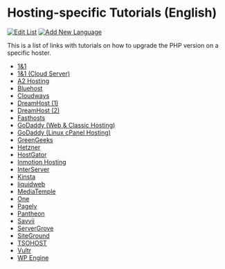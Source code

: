 # Hosting-specific Tutorials (English)

[![Edit List](https://img.shields.io/badge/Edit_List--green.svg?style=social)](https://github.com/wp-core-php/servehappy-resources/edit/master/tutorials/hosting-specific/tutorials-en.md)
[![Add New Language](https://img.shields.io/badge/Add_New_Language--green.svg?style=social)](https://github.com/wp-core-php/servehappy-resources/new/master/tutorials/hosting-specific?filename=tutorials-xx.md)

This is a list of links with tutorials on how to upgrade the PHP version on a specific hoster.

* [1&1](https://help.1and1.com/hosting-c37630/scripts-and-programming-languages-c85099/php-c37728/change-the-default-version-of-php-in-the-control-panel-a792330.html)
* [1&1 (Cloud Server)](https://www.1and1.com/cloud-community/learn/application/php/upgrade-php-from-54-to-70-on-a-centos-7-11-cloud-server/)
* [A2 Hosting](https://www.a2hosting.com/kb/developer-corner/php/changing-php-settings-and-versions)
* [Bluehost](https://www.bluehost.com/help/article/php-version-selection-php-config)
* [Cloudways](https://support.cloudways.com/how-to-upgrade-to-php-7/)
* [DreamHost (1)](https://help.dreamhost.com/hc/en-us/articles/214895317-How-do-I-change-the-PHP-version-of-my-site-)
* [DreamHost (2)](https://help.dreamhost.com/hc/en-us/articles/214205548-What-do-I-need-to-do-about-the-PHP-upgrade-)
* [Fasthosts](https://help.fasthosts.co.uk/app/answers/detail/a_id/1962/~/changing-your-php-version)
* [GoDaddy (Web & Classic Hosting)](https://www.godaddy.com/help/view-or-change-your-php-version-3937)
* [GoDaddy (Linux cPanel Hosting)](https://www.godaddy.com/help/view-or-change-your-php-version-16090)
* [GreenGeeks](https://www.greengeeks.com/kb/1838/what-version-of-php-does-greengeeks-use/)
* [Hetzner](https://hetzner.co.za/help-centre/website/how-do-i-upgradedowngrade-my-version-of-php/)
* [HostGator](https://www.hostgator.com/help/article/php-configuration-plugin)
* [Inmotion Hosting](http://www.inmotionhosting.com/support/website/php/how-to-change-the-php-version-your-account-uses)
* [InterServer](https://www.interserver.net/tips/kb/change-php-version-in-cpanel/)
* [Kinsta](https://kinsta.com/knowledgebase/wordpress-php-version/)
* [liquidweb](https://www.liquidweb.com/kb/how-to-upgrade-apache-and-php-using-cpanels-easyapache/)
* [MediaTemple](https://mediatemple.net/community/products/dv/207889153/what's-new-in-php-7)
* [One](https://www.one.com/en/support/faq/what-should-i-check-when-upgrading-php)
* [Pagely](https://support.pagely.com/hc/en-us/articles/115000013092-Changing-PHP-Versions)
* [Pantheon](https://pantheon.io/docs/php-versions/)
* [Savvii](https://support.savvii.nl/en/support/solutions/articles/11000012882-changing-the-php-version-for-a-website)
* [ServerGrove](http://blog.servergrove.com/2015/12/23/changing-the-version-of-php-in-shared-hosting/)
* [SiteGround](https://www.siteground.com/kb/how_to_have_different_php_versions/)
* [TSOHOST](https://www.tsohost.com/knowledge-base/article/987/how-to-upgrade-your-sites-php-version)
* [Vultr](https://www.vultr.com/docs/upgrade-to-php-7-on-the-vultr-wordpress-app)
* [WP Engine](https://wpengine.com/support/php-7-faq/)
